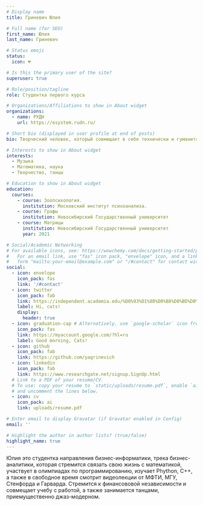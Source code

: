 ```yaml
---
# Display name
title: Гриневич Юлия

# Full name (for SEO)
first_name: Юлия
last_name: Гриневич

# Status emoji
status:
  icon: 💔️

# Is this the primary user of the site?
superuser: true

# Role/position/tagline
role: Студентка первого курса

# Organizations/Affiliations to show in About widget
organizations:
  - name: РУДН
    url: https://esystem.rudn.ru/

# Short bio (displayed in user profile at end of posts)
bio: Творческий человек, который совмещает в себе технически и гуманитарные знания. Занимается танцами, рисует и любит создавать что-то креативное. А ещё любит математику. 

# Interests to show in About widget
interests:
  - Музыка
  - Математика, наука
  - Творчество, танцы

# Education to show in About widget
education:
  courses:
    - course: Зоопсихология.
      institution: Московский институт психоанализа.
    - course: Графы
      institution: Новосибирский Государственный университет
    - course: Матрицы
      institution: Новосибирский Государственный университет
      year: 2021

# Social/Academic Networking
# For available icons, see: https://wowchemy.com/docs/getting-started/page-builder/#icons
#   For an email link, use "fas" icon pack, "envelope" icon, and a link in the
#   form "mailto:your-email@example.com" or "/#contact" for contact widget.
social:
  - icon: envelope
    icon_pack: fas
    link: '/#contact'
  - icon: twitter
    icon_pack: fab
    link: https://independent.academia.edu/%D0%93%D1%80%D0%B8%D0%BD%D0%B5%D0%B2%D0%B8%D1%87%D0%AE%D0%BB%D0%B8%D1%8F
    label: Hi, cats!
    display:
      header: true
  - icon: graduation-cap # Alternatively, use `google-scholar` icon from `ai` icon pack
    icon_pack: fas
    link: https://myaccount.google.com/?hl=ru
    label: Good morning, Cats!
  - icon: github
    icon_pack: fab
    link: https://github.com/yagrinevich
  - icon: linkedin
    icon_pack: fab
    link: https://www.researchgate.net/signup.SignUp.html
  # Link to a PDF of your resume/CV.
  # To use: copy your resume to `static/uploads/resume.pdf`, enable `ai` icons in `params.yaml`,
  # and uncomment the lines below.
  - icon: cv
    icon_pack: ai
    link: uploads/resume.pdf

# Enter email to display Gravatar (if Gravatar enabled in Config)
email: ''

# Highlight the author in author lists? (true/false)
highlight_name: true
---
```


Юлия это студентка направления бизнес-информатики, трека бизнес-аналитики, которая стремится связать свою жизнь с математикой, участвует в олимпиадах по программированию, изучает Phython, C++, а также в свободное время смотрит видеолекции от МФТИ, МГУ, Стенфорда и Гарварда. 
Стремится к финансововой независимости и совмещает учебу с работой, а также занимается танцами, приемущественно джаз-модерном. 
